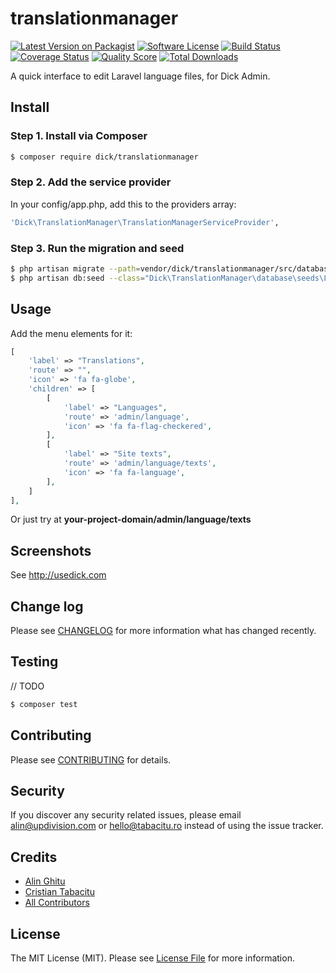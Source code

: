 # translationmanager

[![Latest Version on Packagist][ico-version]][link-packagist]
[![Software License][ico-license]](LICENSE.md)
[![Build Status][ico-travis]][link-travis]
[![Coverage Status][ico-scrutinizer]][link-scrutinizer]
[![Quality Score][ico-code-quality]][link-code-quality]
[![Total Downloads][ico-downloads]][link-downloads]

A quick interface to edit Laravel language files, for Dick Admin.


## Install

### Step 1. Install via Composer

``` bash
$ composer require dick/translationmanager
```

### Step 2. Add the service provider 

In your config/app.php, add this to the providers array:

``` bash
'Dick\TranslationManager\TranslationManagerServiceProvider',
```

### Step 3. Run the migration and seed

``` bash
$ php artisan migrate --path=vendor/dick/translationmanager/src/database/migrations
$ php artisan db:seed --class="Dick\TranslationManager\database\seeds\LanguageTableSeeder"
```


## Usage

Add the menu elements for it:

``` php
[
    'label' => "Translations",
    'route' => "",
    'icon' => 'fa fa-globe',
    'children' => [
        [
            'label' => "Languages",
            'route' => 'admin/language',
            'icon' => 'fa fa-flag-checkered',
        ],
        [
            'label' => "Site texts",
            'route' => 'admin/language/texts',
            'icon' => 'fa fa-language',
        ],
    ]
],
```

Or just try at **your-project-domain/admin/language/texts**

## Screenshots

See http://usedick.com

## Change log

Please see [CHANGELOG](CHANGELOG.md) for more information what has changed recently.


## Testing

// TODO

``` bash
$ composer test
```


## Contributing

Please see [CONTRIBUTING](CONTRIBUTING.md) for details.


## Security

If you discover any security related issues, please email alin@updivision.com or hello@tabacitu.ro instead of using the issue tracker.


## Credits

- [Alin Ghitu][link-author]
- [Cristian Tabacitu][link-author-2]
- [All Contributors][link-contributors]


## License

The MIT License (MIT). Please see [License File](LICENSE.md) for more information.

[ico-version]: https://img.shields.io/packagist/v/dick/translationmanager.svg?style=flat-square
[ico-license]: https://img.shields.io/badge/license-MIT-brightgreen.svg?style=flat-square
[ico-travis]: https://img.shields.io/travis/dick/translationmanager/master.svg?style=flat-square
[ico-scrutinizer]: https://img.shields.io/scrutinizer/coverage/g/dick/translationmanager.svg?style=flat-square
[ico-code-quality]: https://img.shields.io/scrutinizer/g/dick/translationmanager.svg?style=flat-square
[ico-downloads]: https://img.shields.io/packagist/dt/dick/translationmanager.svg?style=flat-square

[link-packagist]: https://packagist.org/packages/dick/translationmanager
[link-travis]: https://travis-ci.org/dick/translationmanager
[link-scrutinizer]: https://scrutinizer-ci.com/g/dick/translationmanager/code-structure
[link-code-quality]: https://scrutinizer-ci.com/g/dick/translationmanager
[link-downloads]: https://packagist.org/packages/dick/translationmanager
[link-author]: https://github.com/ghitu
[link-author-2]: https://github.com/tabacitu
[link-contributors]: ../../contributors
